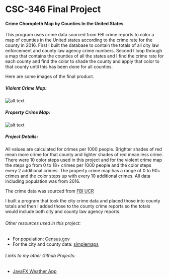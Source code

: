 # CSC-346 Final Project

#### Crime Choropleth Map by Counties In the United States

This program uses crime data sourced from FBI crime reports to color a map of counties in the United states according 
to the crime rate for the county in 2016. First I built the database to contain the totals of all city law enforcement and county
law agency crime numbers. Second I loop through a map that contains the counties of all the states and 
I find the crime rate for each county and find the color to shade the county and apply that color to that county until
 this has been done for all counties. 
 
 Here are some images of the final product. 
 
 
 ##### Violent Crime Map: 
 ![alt text](https://i.imgur.com/SjgALFJ.jpg "Violent Crime Map")
 
 
 ##### Property Crime Map:
 ![alt text](https://i.imgur.com/HO5elb6.jpg "Property Crime Map")



##### Project Details:
All values are calculated for crimes per 1000 people. Brighter shades of red mean more crime for that county and lighter
shades of red mean less crime. There were 10 color steps used in this project and for the violent crime map the steps go from 
0 to 18+ crimes per 1000 people and the color steps every 2 additional crimes. 
The property crime map has a range of 0 to 90+ crimes and the color steps up with every 10 
additional crimes. All data including population was from 2016. 

The crime data was sourced from [FBI UCR](https://ucr.fbi.gov/crime-in-the-u.s/2016/crime-in-the-u.s.-2016/tables/table-6/table-6.xls/view)

I built a program that took the city crime data and placed those into county totals and then I 
added those to the county crime reports so the totals would include both city and county law agency reports. 

###### Other resources used in this project:

* For population: [Census.gov](https://www.census.gov/data/tables/2016/demo/popest/counties-total.html)
* For the city and county data: [simplemaps](https://simplemaps.com/data/us-cities)

###### Links to my other Github Projects: 

* [JavaFX Weather App ](https://github.com/trenten93/csc346_hmwk05fx)

